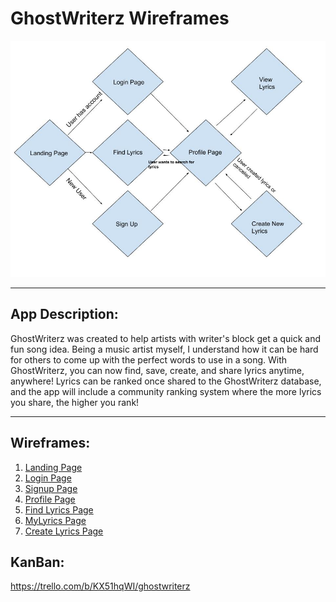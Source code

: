 # GhostWriterz Wireframes

![Flow chart](img/GhostWriterz-UserFlow.jpg)

---

## App Description:
GhostWriterz was created to help artists with writer's block get a quick and fun song idea. Being a music artist myself, I understand how it can be hard for 
others to come up with the perfect words to use in a song. With GhostWriterz, you can now find, save, create, and share lyrics anytime, anywhere! Lyrics can be
ranked once shared to the GhostWriterz database, and the app will include a community ranking system where the more lyrics you share, the higher you rank!

---

## Wireframes:

1. [Landing Page](https://jakelthedeveloper.github.io/ghostwriterz-wireframes/wireframes/landing-page.html)
2. [Login Page](https://jakelthedeveloper.github.io/ghostwriterz-wireframes/wireframes/login-page.html)
3. [Signup Page](https://jakelthedeveloper.github.io/ghostwriterz-wireframes/wireframes/signup-page.html)
4. [Profile Page](https://jakelthedeveloper.github.io/ghostwriterz-wireframes/wireframes/profile-page.html)
5. [Find Lyrics Page](https://jakelthedeveloper.github.io/ghostwriterz-wireframes/wireframes/lyricsdatabase-page.html)
6. [MyLyrics Page](https://jakelthedeveloper.github.io/ghostwriterz-wireframes/wireframes/mylyrics-page.html)
7. [Create Lyrics Page](https://jakelthedeveloper.github.io/ghostwriterz-wireframes/wireframes/createlyrics-page.html)

## KanBan:
https://trello.com/b/KX51hqWI/ghostwriterz
